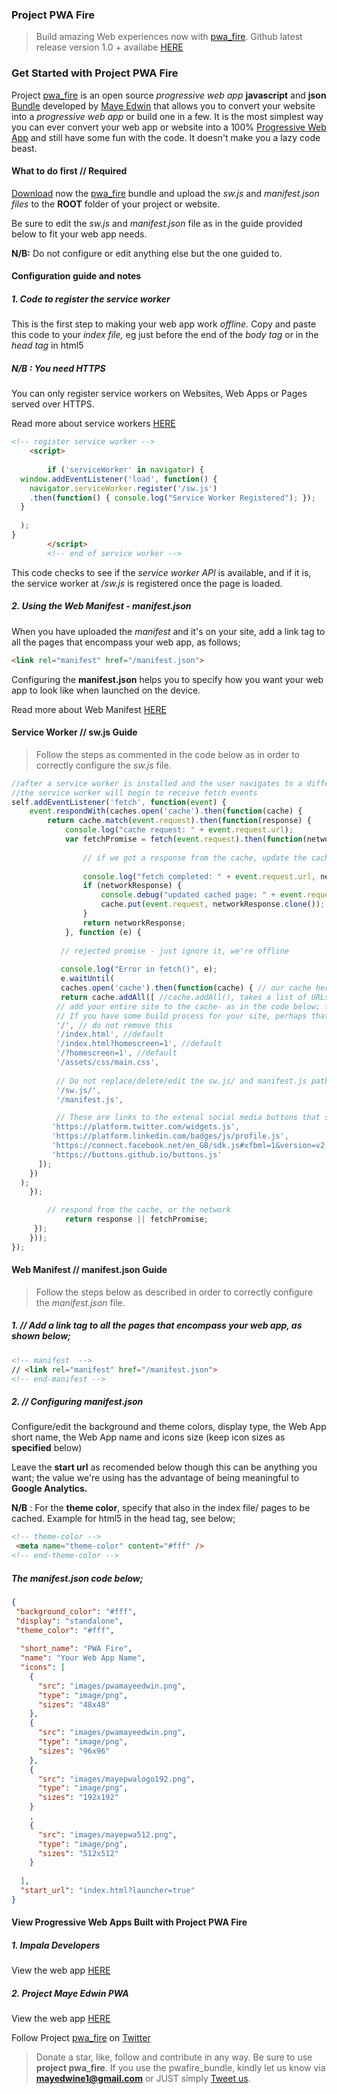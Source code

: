 ### Project PWA Fire
>Build amazing Web experiences now with [pwa_fire](https://github.com/mayeedwin/pwafire). Github latest release version 1.0 + availabe [HERE](https://github.com/mayeedwin/pwafire/releases)

### Get Started with Project PWA Fire
Project [pwa_fire](https://twitter.com/pwafire) is an open source *progressive web app* **javascript** and **json** [Bundle](https://github.com/mayeedwin/pwafire) developed by [Maye Edwin](https://maye.gdgmoi.com) that allows you to convert your website into a *progressive web app* or build one in a few. It is the most simplest way you can ever convert your web app or website into a 100% [Progressive Web App](https://www.linkedin.com/pulse/what-progressive-web-app-get-started-now-canaan-maye-edwin/) and still have some fun with the code. It doesn't make you a lazy code beast.

#### What to do first // Required
[Download](https://github.com/mayeedwin/pwafire/releases) now the [pwa_fire](https://twitter.com/pwafire) bundle and upload the *sw.js* and *manifest.json files* to the **ROOT** folder of your project or website.

Be sure to edit the *sw.js* and *manifest.json* file as in the guide provided below to fit your web app needs.

**N/B:** Do not configure or edit anything else but the one guided to.

#### Configuration guide and notes
##### 1. Code to register the service worker
This is the first step to making your web app work *offline.* Copy and paste this code to your *index file,* eg just before the end of the *body tag* or in the *head tag* in html5

##### N/B : You need HTTPS
You can only register service workers on Websites, Web Apps or Pages served over HTTPS.

Read more about service workers [HERE](https://developers.google.com/web/fundamentals/primers/service-workers/)

```html
<!-- register service worker -->
	<script>
	
	    if ('serviceWorker' in navigator) {
  window.addEventListener('load', function() {
    navigator.serviceWorker.register('/sw.js')
    .then(function() { console.log("Service Worker Registered"); });
  }
  
  );
}
        </script>
		<!-- end of service worker -->
```
This code checks to see if the *service worker API* is available, and if it is, the service worker at */sw.js* is registered once the page is loaded.

##### 2. Using the Web Manifest - manifest.json
When you have uploaded the *manifest* and it's on your site, add a link tag to all the pages that encompass your web app, as follows;
```html
<link rel="manifest" href="/manifest.json">
```
Configuring the **manifest.json** helps you to specify how you want your web app to look like when launched on the device.

Read more about Web Manifest [HERE](https://developers.google.com/web/fundamentals/web-app-manifest/)

#### Service Worker // sw.js Guide
>Follow the steps as commented in the code below as in order to correctly configure the *sw.js* file.

```javascript
//after a service worker is installed and the user navigates to a different page or refreshes, 
//the service worker will begin to receive fetch events
self.addEventListener('fetch', function(event) {
    event.respondWith(caches.open('cache').then(function(cache) {
        return cache.match(event.request).then(function(response) {
            console.log("cache request: " + event.request.url);
            var fetchPromise = fetch(event.request).then(function(networkResponse) {
                
                // if we got a response from the cache, update the cache
                
                console.log("fetch completed: " + event.request.url, networkResponse);
                if (networkResponse) {
                    console.debug("updated cached page: " + event.request.url, networkResponse);
                    cache.put(event.request, networkResponse.clone());
                }
                return networkResponse;
            }, function (e) {
                
           // rejected promise - just ignore it, we're offline
                
           console.log("Error in fetch()", e);
           e.waitUntil(
           caches.open('cache').then(function(cache) { // our cache here is named *cache* in the caches.open()
           return cache.addAll([ //cache.addAll(), takes a list of URLs, then fetches them from the server and adds the response to the cache.
          // add your entire site to the cache- as in the code below; for offline access
          // If you have some build process for your site, perhaps that could generate the list of possible URLs that a user might load.
          '/', // do not remove this
          '/index.html', //default
          '/index.html?homescreen=1', //default
          '/?homescreen=1', //default
          '/assets/css/main.css',
               
          // Do not replace/delete/edit the sw.js/ and manifest.js paths below
          '/sw.js/',
          '/manifest.js',

          // These are links to the extenal social media buttons that should be cached if any exists.
         'https://platform.twitter.com/widgets.js',
         'https://platform.linkedin.com/badges/js/profile.js',
         'https://connect.facebook.net/en_GB/sdk.js#xfbml=1&version=v2.11&appId=128193484441134',
         'https://buttons.github.io/buttons.js'
      ]);
    })
  );
    });

        // respond from the cache, or the network
            return response || fetchPromise;
     });
    }));
});
```
#### Web Manifest // manifest.json Guide
>Follow the steps below as described in order to correctly configure the *manifest.json* file.
##### 1. // Add a link tag to all the pages that encompass your web app, as shown below;
```html
<!-- manifest  -->
// <link rel="manifest" href="/manifest.json">
<!-- end-manifest -->
```
##### 2. // Configuring manifest.json
Configure/edit the background and theme colors, display type, the Web App short name, the Web App name and icons size (keep icon sizes as **specified** below)

Leave the **start url** as recomended below though this can be anything you want; the value we're using has the advantage of being meaningful to **Google Analytics.**

**N/B** : For the **theme color**, specify that also in the index file/ pages to be cached. Example for html5 in the head tag, see below;
```html
<!-- theme-color -->
 <meta name="theme-color" content="#fff" />
<!-- end-theme-color -->
```
##### The manifest.json code below;
```json
{
 "background_color": "#fff", 
 "display": "standalone",
 "theme_color": "#fff", 
    
  "short_name": "PWA Fire", 
  "name": "Your Web App Name",
  "icons": [
    {
      "src": "images/pwamayeedwin.png",
      "type": "image/png",
      "sizes": "48x48"
    },
    {
      "src": "images/pwamayeedwin.png", 
      "type": "image/png",
      "sizes": "96x96" 
    },
    {
      "src": "images/mayepwalogo192.png", 
      "type": "image/png",
      "sizes": "192x192" 
    }
    ,
    {
      "src": "images/mayepwa512.png",
      "type": "image/png",
      "sizes": "512x512"
    }
    
  ],
  "start_url": "index.html?launcher=true"
}
```
#### View Progressive Web Apps Built with Project PWA Fire
##### 1. Impala Developers 
View the web app [HERE](https://impaladevelopers.com)
##### 2. Project Maye Edwin PWA
View the web app [HERE](https://maye.gdgmoi.com)

Follow Project [pwa_fire](https://twitter.com/pwafire) on [Twitter](https://twitter.com/pwafire)

>Donate a star, like, follow and contribute in any way. Be sure to use **project pwa_fire**. If you use the pwafire_bundle, kindly let us know via **mayedwine1@gmail.com** or JUST simply [Tweet us](https://twitter.com/pwafire).
